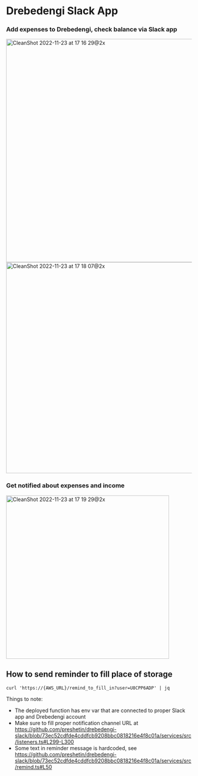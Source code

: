 <!--
title: 'Drebedengi Slack App'
description: 'Slack app that helps working with Drebedengi personal finance'
authorLink: 'https://github.com/preshetin'
authorName: 'Peter Reshetin'
-->

# Drebedengi Slack App

### Add expenses to Drebedengi, check balance via Slack app
<img width="604" alt="CleanShot 2022-11-23 at 17 16 29@2x" src="https://user-images.githubusercontent.com/4620130/203544801-3ed966cd-bc81-49ca-87e2-596dbea38931.png">

<img width="571" alt="CleanShot 2022-11-23 at 17 18 07@2x" src="https://user-images.githubusercontent.com/4620130/203545083-fa04223c-be94-4a19-b7c1-2a8615dda746.png">

### Get notified about expenses and income

<img width="442" alt="CleanShot 2022-11-23 at 17 19 29@2x" src="https://user-images.githubusercontent.com/4620130/203545291-3c8884a0-6df2-45eb-a3c6-cd181990042b.png">


## How to send reminder to fill place of storage

```
curl 'https://{AWS_URL}/remind_to_fill_in?user=U8CPP6ADP' | jq
```

Things to note:
- The deployed function has env var that are connected to proper Slack app and Drebedengi account
- Make sure to fill proper notification channel URL at https://github.com/preshetin/drebedengi-slack/blob/73ec52cdfde4cddfcb9208bbc0818216e4f8c01a/services/src/listeners.ts#L299-L300
- Some text in reminder message is hardcoded, see https://github.com/preshetin/drebedengi-slack/blob/73ec52cdfde4cddfcb9208bbc0818216e4f8c01a/services/src/remind.ts#L50
